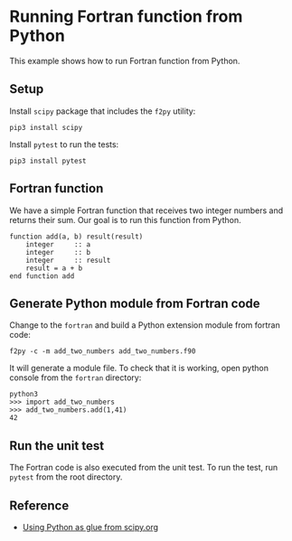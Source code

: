 # Running Fortran function from Python

This example shows how to run Fortran function from Python.


## Setup

Install `scipy` package that includes the `f2py` utility:

```
pip3 install scipy
```

Install `pytest` to run the tests:

```
pip3 install pytest
```

## Fortran function

We have a simple Fortran function that receives two integer numbers and returns their sum. Our goal is to run this function from Python.

```Fortran
function add(a, b) result(result)
    integer     :: a
    integer     :: b
    integer     :: result
    result = a + b
end function add
```

## Generate Python module from Fortran code

Change to the `fortran` and build a Python extension module from fortran code:

```
f2py -c -m add_two_numbers add_two_numbers.f90
```

It will generate a module file. To check that it is working, open python console from the `fortran` directory:


```
python3
>>> import add_two_numbers
>>> add_two_numbers.add(1,41)
42
```

## Run the unit test

The Fortran code is also executed from the unit test. To run the test, run `pytest` from the root directory.

## Reference

* [Using Python as glue from scipy.org](https://docs.scipy.org/doc/numpy-1.10.0/user/c-info.python-as-glue.html)

